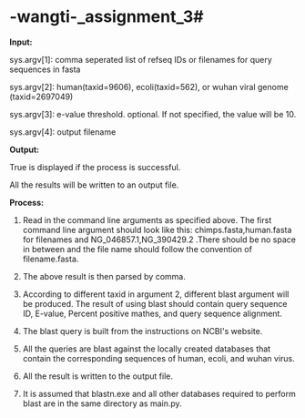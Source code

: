 # -wangti-_assignment_3#

**Input:**

sys.argv[1]: comma seperated list of refseq IDs or filenames for query sequences in fasta

sys.argv[2]: human(taxid=9606), ecoli(taxid=562), or wuhan viral genome (taxid=2697049)

sys.argv[3]: e-value threshold. optional. If not specified, the value will be 10.

sys.argv[4]: output filename


**Output:**

True is displayed if the process is successful.

All the results will be written to an output file.


**Process:**

1. Read in the command line arguments as specified above. The first command line argument should look like this:
chimps.fasta,human.fasta for filenames and NG_046857.1,NG_390429.2 .There should be no space in between and the file name should follow the convention of filename.fasta.

2. The above result is then parsed by comma. 

3. According to different taxid in argument 2, different blast argument will be produced. The result of using blast should contain query sequence ID, E-value, Percent positive mathes, and query sequence alignment. 

4. The blast query is built from the instructions on NCBI's website. 

5. All the queries are blast against the locally created databases that contain the corresponding sequences of human, ecoli, and wuhan virus. 

6. All the result is written to the output file. 

7. It is assumed that blastn.exe and all other databases required to perform blast are in the same directory as main.py. 
